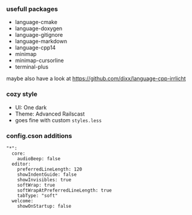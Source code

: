 ### usefull packages
- language-cmake
- language-doxygen
- language-gitignore
- language-markdown
- language-cpp14
- minimap
- minimap-cursorline
- terminal-plus

maybe also have a look at https://github.com/dixx/language-cpp-irrlicht

### cozy style
- UI: One dark
- Theme: Advanced Railscast
- goes fine with custom `styles.less`

### config.cson additions
```
"*":
  core:
    audioBeep: false
  editor:
    preferredLineLength: 120
    showIndentGuide: false
    showInvisibles: true
    softWrap: true
    softWrapAtPreferredLineLength: true
    tabType: "soft"
  welcome:
    showOnStartup: false
```
